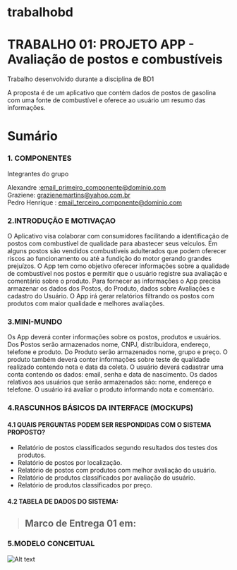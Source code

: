 # trabalhobd
# 

# TRABALHO 01:  PROJETO APP - Avaliação de postos e combustíveis
Trabalho desenvolvido durante a disciplina de BD1

A proposta é de um aplicativo que contém dados de postos de gasolina com uma fonte de combustível e oferece ao usuário um resumo das informações.

# Sumário

### 1. COMPONENTES<br>
Integrantes do grupo<br>

Alexandre :email_primeiro_componente@dominio.com<br>
Graziene: grazienemartins@yahoo.com.br<br>
Pedro Henrique : email_terceiro_componente@dominio.com<br>

### 2.INTRODUÇÃO E MOTIVAÇAO<br>
O Aplicativo visa colaborar com consumidores facilitando a identificação de postos com combustível de qualidade para abastecer seus veículos.
Em alguns postos são vendidos combustíveis adulterados que podem oferecer riscos ao funcionamento ou até a fundição do motor gerando grandes prejuízos.
O App tem como objetivo oferecer informações sobre a qualidade de combustível nos postos e permitir que o usuário registre sua avaliação e comentário sobre o produto. Para fornecer as informações o App precisa armazenar os dados dos Postos, do Produto, dados sobre Avaliações e cadastro do Usuário. O App irá gerar relatórios filtrando os postos com produtos com maior qualidade e melhores avaliações.


### 3.MINI-MUNDO<br>

Os App deverá conter informações sobre os postos,  produtos e usuários. Dos Postos serão armazenados nome, CNPJ, distribuidora, endereço, telefone e produto. Do Produto serão armazenados nome, grupo e preço. O produto também deverá conter informações sobre teste de qualidade realizado contendo nota e data da coleta.   O usuário deverá cadastrar uma conta contendo os dados: email, senha e data de nascimento. Os dados relativos aos usuários que serão armazenados são: nome, endereço e telefone. O usuário irá avaliar o produto informando nota e comentário.

### 4.RASCUNHOS BÁSICOS DA INTERFACE (MOCKUPS)<br>


#### 4.1 QUAIS PERGUNTAS PODEM SER RESPONDIDAS COM O SISTEMA PROPOSTO?

* Relatório de postos classificados segundo resultados dos testes dos produtos.
* Relatório de postos por localização.
* Relatório de postos com produtos com melhor avaliação do usuário.
* Relatório de produtos classificados por avaliação do usuário.
* Relatório de produtos classificados por preço.
 
 
#### 4.2 TABELA DE DADOS DO SISTEMA:
    
    
>## Marco de Entrega 01 em:<br>

### 5.MODELO CONCEITUAL<br>
            
![Alt text](https://github.com/TRABALHOBD1/trabalhobd/blob/master/MODELO_CONCEITUAL.jpg "Modelo Conceitual")
    
    
